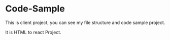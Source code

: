 # Code-Sample
This is client project, you can see my file structure and code sample project.

It is HTML to react Project.
